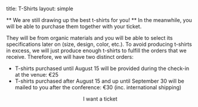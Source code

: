 title: T-Shirts
layout: simple

** We are still drawing up the best t-shirts for you! ** In the meanwhile, you will be able to purchase them together with your ticket.

They will be from organic materials and you will be able to select its specifications later on (size, design, color, etc.). To avoid producing t-shirts in excess, we will just produce enough t-shirts to fulfill the orders that we receive. Therefore, we will have two distinct orders:

- T-shirts purchased until August 15 will be provided during the check-in at the venue: €25
- T-shirts purchased after August 15 and up until September 30 will be mailed to you after the conference: €30 (inc. international shipping)

<center><a class="btn btn-primary btn-lg pycon-btn yellow-btn text-uppercase" target="_blank">I want a ticket</a></center>


